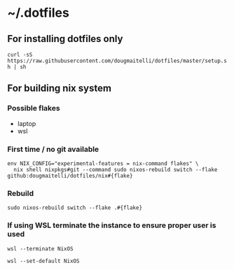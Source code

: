 # ~/.dotfiles

## For installing dotfiles only
`curl -sS https://raw.githubusercontent.com/dougmaitelli/dotfiles/master/setup.sh | sh`

## For building nix system

### Possible flakes

- laptop
- wsl

### First time / no git available
```shell
env NIX_CONFIG="experimental-features = nix-command flakes" \
  nix shell nixpkgs#git --command sudo nixos-rebuild switch --flake github:dougmaitelli/dotfiles/nix#{flake}
```

### Rebuild
`sudo nixos-rebuild switch --flake .#{flake}`

### If using WSL terminate the instance to ensure proper user is used

`wsl --terminate NixOS`

`wsl --set-default NixOS`